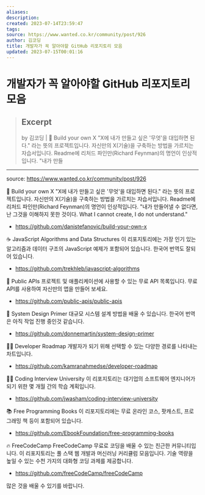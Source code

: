 ```yaml
---
aliases: 
description:
created: 2023-07-14T23:59:47
tags: 
source: https://www.wanted.co.kr/community/post/926
author: 김코딩
title: 개발자가 꼭 알아야할 GitHub 리포지토리 모음
updated: 2023-07-15T00:01:16
---
```


# 개발자가 꼭 알아야할 GitHub 리포지토리 모음

> ## Excerpt
> by 김코딩 | 🚀 Build your own X "X에 내가 만들고 싶은 '무엇'을 대입하면 된다." 라는 뜻의 프로젝트입니다. 자신만의 X(기술)을 구축하는 방법을 가르치는 자습서입니다. Readme에 리처드 파인만(Richard Feynman)의 명언이 인상적입니다. "내가 만들

---
source: https://www.wanted.co.kr/community/post/926

🚀 Build your own X
"X에 내가 만들고 싶은 '무엇'을 대입하면 된다." 라는 뜻의 프로젝트입니다. 자신만의 X(기술)을 구축하는 방법을 가르치는 자습서입니다.
Readme에 리처드 파인만(Richard Feynman)의 명언이 인상적입니다.
"내가 만들어낼 수 없다면, 난 그것을 이해하지 못한 것이다. What I cannot create, I do not understand."
- https://github.com/danistefanovic/build-your-own-x


☕ JavaScript Algorithms and Data Structures
이 리포지토리에는 가장 인기 있는 알고리즘과 데이터 구조의 JavaScript  예제가 포함되어 있습니다. 한국어 번역도 잘되어 있습니다.
- https://github.com/trekhleb/javascript-algorithms


🌿 Public APIs
프로젝트 및 애플리케이션에 사용할 수 있는 무료 API 목록입니다. 무료 API를 사용하여 자신만의 앱을 만들어 보세요.
- https://github.com/public-apis/public-apis


🥤 System Design Primer
대규모 시스템 설계 방법을 배울 수 있습니다. 한국어 번역은 아직 작업 진행 중인것 같습니다.
- https://github.com/donnemartin/system-design-primer


🤷‍♂️ Developer Roadmap
개발자가 되기 위해 선택할 수 있는 다양한 경로를 나타내는 차트입니다. 
- https://github.com/kamranahmedse/developer-roadmap


👨‍💻 Coding Interview University
이 리포지토리는 대기업의 소프트웨어 엔지니어가 되기 위한 몇 개월 간의 학습 계획입니다.
- https://github.com/jwasham/coding-interview-university


📚 Free Programming Books 
이 리포지토리에는 무료 온라인 코스, 팟캐스트, 프로그래밍 책 등이 포함되어 있습니다.
- https://github.com/EbookFoundation/free-programming-books


🔥 FreeCodeCamp
FreeCodeCamp 무료로 코딩을 배울 수 있는 친근한 커뮤니티입니다. 이 리포지토리는 풀 스택 웹 개발과 머신러닝 커리큘럼 모음입니다. 기술 역량을 높일 수 있는 수천 가지의 대화형 코딩 과제를 제공합니다.
- https://github.com/freeCodeCamp/freeCodeCamp


많은 것을 배울 수 있기를 바랍니다.
